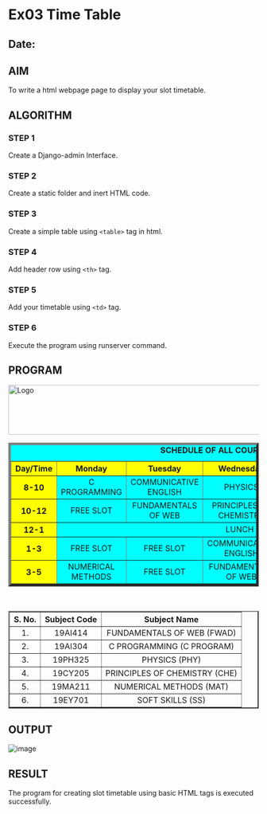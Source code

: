 # Ex03 Time Table
## Date:

## AIM
To write a html webpage page to display your slot timetable.

## ALGORITHM
### STEP 1
Create a Django-admin Interface.

### STEP 2
Create a static folder and inert HTML code.

### STEP 3
Create a simple table using ```<table>``` tag in html.

### STEP 4
Add header row using ```<th>``` tag.

### STEP 5
Add your timetable using ```<td>``` tag.

### STEP 6
Execute the program using runserver command.

## PROGRAM

<html>
<head>
    <title>Course Schedule</title>
</head>
<body>
    <img src="logo.jpg" height="100" width="540" alt="Logo">
    <br>
    <table align="center" width="540" cellspacing="2" cellpadding="4" border="5" bgcolor="cyan">
        <caption><b>SCHEDULE OF ALL COURSES</b></caption>
        <tr align="center">
            <th bgcolor="yellow">Day/Time</th>
            <th bgcolor="yellow">Monday</th>
            <th bgcolor="yellow">Tuesday</th>
            <th bgcolor="yellow">Wednesday</th>
            <th bgcolor="yellow">Thursday</th>
            <th bgcolor="yellow">Friday</th>
        </tr>
        <tr align="center">
            <th bgcolor="yellow">8-10</th>
            <td>C PROGRAMMING</td>
            <td>COMMUNICATIVE ENGLISH</td>
            <td>PHYSICS</td>
            <td>NUMERICAL METHODS</td>
            <td>ADVANCED C PROGRAMMING</td>
        </tr>
        <tr align="center">
            <th bgcolor="yellow">10-12</th>
            <td>FREE SLOT</td>
            <td>FUNDAMENTALS OF WEB</td>
            <td>PRINCIPLES OF CHEMISTRY</td>
            <td>FREE SLOT</td>
            <td>NUMERICAL METHODS</td>
        </tr>
        <tr align="center">
            <th bgcolor="yellow">12-1</th>
            <td colspan="5">LUNCH</td>
        </tr>
        <tr align="center">
            <th bgcolor="yellow">1-3</th>
            <td>FREE SLOT</td>
            <td>FREE SLOT</td>
            <td>COMMUNICATIVE ENGLISH</td>
            <td>FUNDAMENTALS OF WEB</td>
            <td>SOFT SKILLS</td>
        </tr>
        <tr align="center">
            <th bgcolor="yellow">3-5</th>
            <td>NUMERICAL METHODS</td>
            <td>FREE SLOT</td>
            <td>FUNDAMENTALS OF WEB</td>
            <td>PHYSICS</td>
            <td>PRINCIPLES OF CHEMISTRY</td>
        </tr>
    </table>
    <br>
    <table align="center" cellspacing="2" cellpadding="4" border="2">
        <tr align="center">
            <th>S. No.</th>
            <th>Subject Code</th>
            <th>Subject Name</th>
        </tr>
        <tr align="center">
            <td>1.</td>
            <td>19AI414</td>
            <td>FUNDAMENTALS OF WEB (FWAD)</td>
        </tr>
        <tr align="center">
            <td>2.</td>
            <td>19AI304</td>
            <td>C PROGRAMMING (C PROGRAM)</td>
        </tr>
        <tr align="center">
            <td>3.</td>
            <td>19PH325</td>
            <td>PHYSICS (PHY)</td>
        </tr>
        <tr align="center">
            <td>4.</td>
            <td>19CY205</td>
            <td>PRINCIPLES OF CHEMISTRY (CHE)</td>
        </tr>
        <tr align="center">
            <td>5.</td>
            <td>19MA211</td>
            <td>NUMERICAL METHODS (MAT)</td>
        </tr>
        <tr align="center">
            <td>6.</td>
            <td>19EY701</td>
            <td>SOFT SKILLS (SS)</td>
        </tr>
    </table>
</body>
</html>



## OUTPUT

![image](https://github.com/user-attachments/assets/605e99e6-b939-46f3-a8e6-1cecd22f43b2)



## RESULT
The program for creating slot timetable using basic HTML tags is executed successfully.
